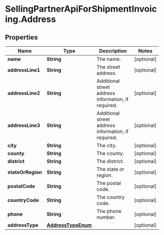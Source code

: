 # SellingPartnerApiForShipmentInvoicing.Address

## Properties

Name | Type | Description | Notes
------------ | ------------- | ------------- | -------------
**name** | **String** | The name. | [optional] 
**addressLine1** | **String** | The street address. | [optional] 
**addressLine2** | **String** | Additional street address information, if required. | [optional] 
**addressLine3** | **String** | Additional street address information, if required. | [optional] 
**city** | **String** | The city. | [optional] 
**county** | **String** | The county. | [optional] 
**district** | **String** | The district. | [optional] 
**stateOrRegion** | **String** | The state or region. | [optional] 
**postalCode** | **String** | The postal code. | [optional] 
**countryCode** | **String** | The country code. | [optional] 
**phone** | **String** | The phone number. | [optional] 
**addressType** | [**AddressTypeEnum**](AddressTypeEnum.md) |  | [optional] 


